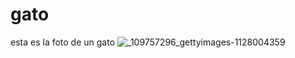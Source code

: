 # gato
esta es la foto de un gato
![_109757296_gettyimages-1128004359](https://user-images.githubusercontent.com/129441057/228955649-733ff424-0e7a-494a-9b5f-10fad130a949.jpg)
